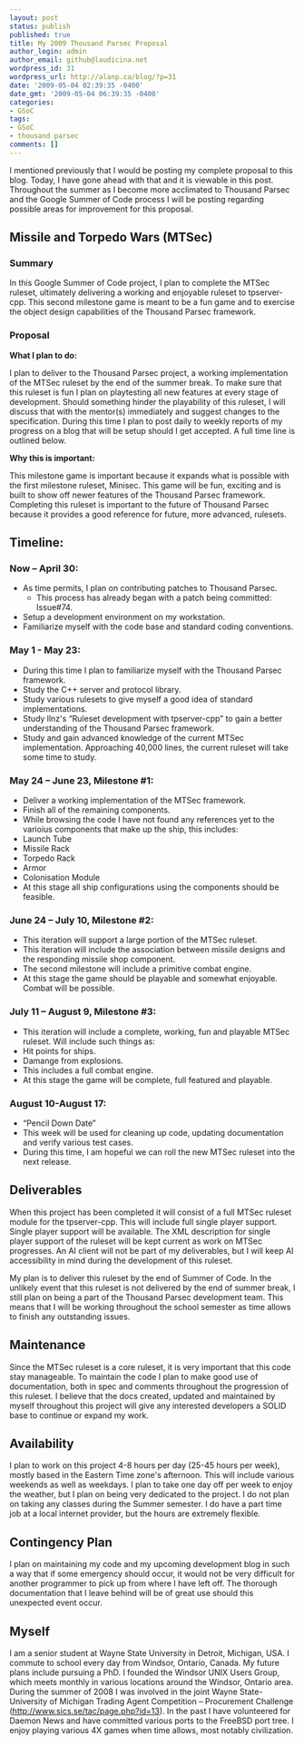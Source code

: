 ```yaml
---
layout: post
status: publish
published: true
title: My 2009 Thousand Parsec Proposal
author_login: admin
author_email: github@laudicina.net
wordpress_id: 31
wordpress_url: http://alanp.ca/blog/?p=31
date: '2009-05-04 02:39:35 -0400'
date_gmt: '2009-05-04 06:39:35 -0400'
categories:
- GSoC
tags:
- GSoC
- thousand parsec
comments: []
---
```

I mentioned previously that I would be posting my complete proposal to this blog. Today, I have gone ahead with that and it is viewable in this post. Throughout the summer as I become more acclimated to Thousand Parsec and the Google Summer of Code process I will be posting regarding possible areas for improvement for this proposal.

## Missile and Torpedo Wars (MTSec)

### Summary

In this Google Summer of Code project, I plan to complete the MTSec ruleset, ultimately delivering a working and enjoyable ruleset to tpserver-cpp. This second milestone game is meant to be a fun game and to exercise the object design capabilities of the Thousand Parsec framework.

### Proposal

**What I plan to do:**

I plan to deliver to the Thousand Parsec project, a working implementation of the MTSec ruleset by the end of the summer break. To make sure that this ruleset is fun I plan on playtesting all new features at every stage of development. Should something hinder the playability of this ruleset, I will discuss that with the mentor(s) immediately and suggest changes to the specification. During this time I plan to post daily to weekly reports of my progress on a blog that will be setup should I get accepted. A full time line is outlined below.

**Why this is important:**

This milestone game is important because it expands what is possible with the first milestone ruleset, Minisec. This game will be fun, exciting and is built to show off newer features of the Thousand Parsec framework. Completing this ruleset is important to the future of Thousand Parsec because it provides a good reference for future, more advanced, rulesets.

## Timeline:

### Now – April 30:

*   As time permits, I plan on contributing patches to Thousand Parsec.
	*   This process has already began with a patch being committed: Issue#74.
*   Setup a development environment on my workstation.
*   Familiarize myself with the code base and standard coding conventions.

### May 1 - May 23:
*   During this time I plan to familiarize myself with the Thousand Parsec framework.
*   Study the C++ server and protocol library.
*   Study various rulesets to give myself a good idea of standard implementations.
*   Study llnz's “Ruleset development with tpserver-cpp” to gain a better understanding of the Thousand Parsec framework.
*   Study and gain advanced knowledge of the current MTSec implementation. Approaching 40,000 lines, the current ruleset will take some time to study.

### May 24 – June 23, Milestone #1:
*   Deliver a working implementation of the MTSec framework.
*   Finish all of the remaining components.
*   While browsing the code I have not found any references yet to the varioius components that make up the ship, this includes:
  *   Launch Tube
  *   Missile Rack
  *   Torpedo Rack
  *   Armor
  *   Colonisation Module
*   At this stage all ship configurations using the components should be feasible.

### June 24 – July 10, Milestone #2:
*   This iteration will support a large portion of the MTSec ruleset.
*   This iteration will include the association between missile designs and the responding missile shop component.
*   The second milestone will include a primitive combat engine.
*   At this stage the game should be playable and somewhat enjoyable. Combat will be possible.

### July 11 – August 9, Milestone #3:
*   This iteration will include a complete, working, fun and playable MTSec ruleset. Will include such things as:
  *   Hit points for ships.
  *   Damange from explosions.
*   This includes a full combat engine.
*   At this stage the game will be complete, full featured and playable.

### August 10-August 17:
*   “Pencil Down Date”
*   This week will be used for cleaning up code, updating documentation and verify various test cases.
*   During this time, I am hopeful we can roll the new MTSec ruleset into the next release.

## Deliverables

When this project has been completed it will consist of a full MTSec ruleset module for the tpserver-cpp. This will include full single player support. Single player support will be available. The XML description for single player support of the ruleset will be kept current as work on MTSec progresses. An AI client will not be part of my deliverables, but I will keep AI accessibility in mind during the development of this ruleset.

My plan is to deliver this ruleset by the end of Summer of Code. In the unlikely event that this ruleset is not delivered by the end of summer break, I still plan on being a part of the Thousand Parsec development team. This means that I will be working throughout the school semester as time allows to finish any outstanding issues.

## Maintenance

Since the MTSec ruleset is a core ruleset, it is very important that this code stay manageable. To maintain the code I plan to make good use of documentation, both in spec and comments throughout the progression of this ruleset. I believe that the docs created, updated and maintained by myself throughout this project will give any interested developers a SOLID base to continue or expand my work.

## Availability

I plan to work on this project 4-8 hours per day (25-45 hours per week), mostly based in the Eastern Time zone's afternoon. This will include various weekends as well as weekdays. I plan to take one day off per week to enjoy the weather, but I plan on being very dedicated to the project. I do not plan on taking any classes during the Summer semester. I do have a part time job at a local internet provider, but the hours are extremely flexible.

## Contingency Plan

I plan on maintaining my code and my upcoming development blog in such a way that if some emergency should occur, it would not be very difficult for another programmer to pick up from where I have left off. The thorough documentation that I leave behind will be of great use should this unexpected event occur.

## Myself

I am a senior student at Wayne State University in Detroit, Michigan, USA. I commute to school every day from Windsor, Ontario, Canada. My future plans include pursuing a PhD. I founded the Windsor UNIX Users Group, which meets monthly in various locations around the Windsor, Ontario area. During the summer of 2008 I was involved in the joint Wayne State-University of Michigan Trading Agent Competition – Procurement Challenge (http://www.sics.se/tac/page.php?id=13). In the past I have volunteered for Daemon News and have committed various ports to the FreeBSD port tree. I enjoy playing various 4X games when time allows, most notably civilization.
